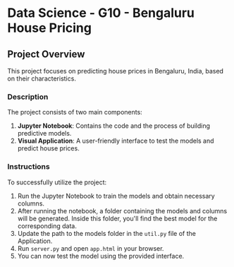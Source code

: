 # Data Science - G10 - Bengaluru  House Pricing

## Project Overview

This project focuses on predicting house prices in Bengaluru, India, based on their characteristics.

### Description

The project consists of two main components:

1. **Jupyter Notebook**: Contains the code and the process of building predictive models.
2. **Visual Application**: A user-friendly interface to test the models and predict house prices.

### Instructions

To successfully utilize the project:

1. Run the Jupyter Notebook to train the models and obtain necessary columns.
2. After running the notebook, a folder containing the models and columns will be generated. Inside this folder, you'll find the best model for the corresponding data.
3. Update the path to the models folder in the `util.py` file of the Application.
4. Run `server.py` and open `app.html` in your browser.
5. You can now test the model using the provided interface.

